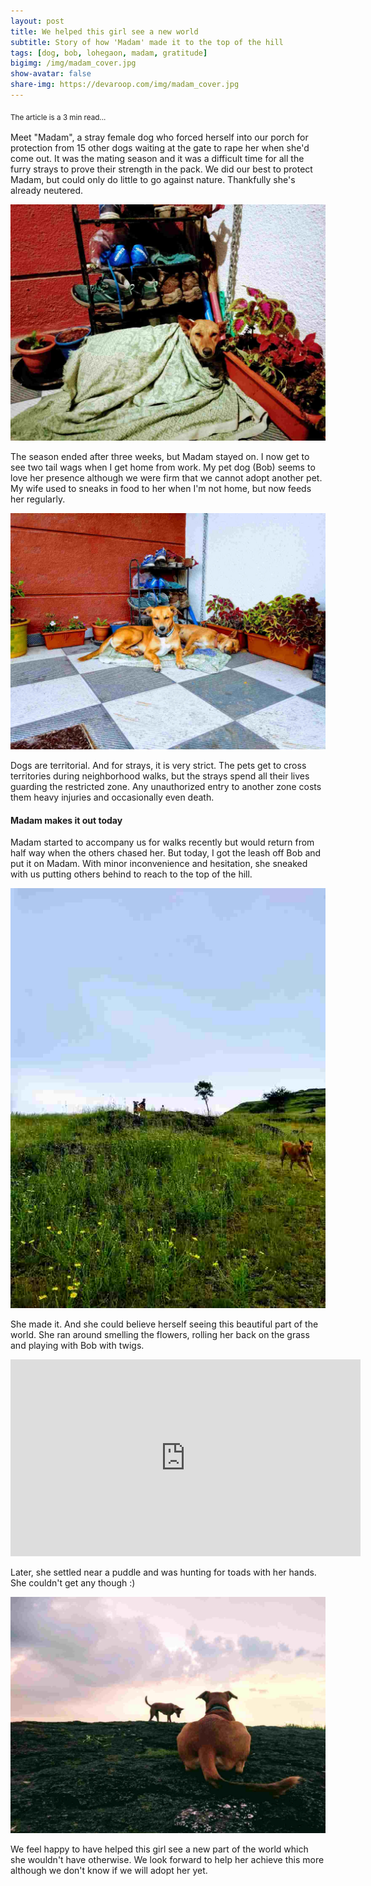 ```yaml
---
layout: post
title: We helped this girl see a new world
subtitle: Story of how 'Madam' made it to the top of the hill
tags: [dog, bob, lohegaon, madam, gratitude]
bigimg: /img/madam_cover.jpg
show-avatar: false
share-img: https://devaroop.com/img/madam_cover.jpg
---
```


<sub>The article is a 3 min read...<sub>

Meet "Madam", a stray female dog who forced herself into our porch for protection from 15 other dogs waiting at the gate to rape her when she'd come out. It was the mating season and it was a difficult time for all the furry strays to prove their strength in the pack. We did our best to protect Madam, but could only do little to go against nature. Thankfully she's already neutered.

<div style="text-align:center;">
    <img src="/img/madam_cover.jpg" alt="Madam cover">
</div>

The season ended after three weeks, but Madam stayed on. I now get to see two tail wags when I get home from work. My pet dog (Bob) seems to love her presence although we were firm that we cannot adopt another pet. My wife used to sneaks in food to her when I'm not home, but now feeds her regularly.

<div style="text-align:center;">
    <img src="/img/madam_bob_porch.jpg" alt="Madam Bob Porch">
</div>


Dogs are territorial. And for strays, it is very strict. The pets get to cross territories during neighborhood walks, but the strays spend all their lives guarding the restricted zone. Any unauthorized entry to another zone costs them heavy injuries and occasionally even death.

#### Madam makes it out today
Madam started to accompany us for walks recently but would return from half way when the others chased her. But today, I got the leash off Bob and put it on Madam. With minor inconvenience and hesitation, she sneaked with us putting others behind to reach to the top of the hill.

<div style="text-align:center;">
    <img src="/img/madam_flowers.jpg" alt="Madam running around flowers">
</div>

She made it. And she could believe herself seeing this beautiful part of the world. She ran around smelling the flowers, rolling her back on the grass and playing with Bob with twigs.

<iframe width="560" height="315" src="https://www.youtube.com/embed/Aq7si_mOwmo" frameborder="0" allow="accelerometer; autoplay; encrypted-media; gyroscope; picture-in-picture" allowfullscreen></iframe>

Later, she settled near a puddle and was hunting for toads with her hands. She couldn't get any though :)

<div style="text-align:center;">
    <img src="/img/madam_bob_toad.jpg" alt="Madam hunting toad">
</div>

We feel happy to have helped this girl see a new part of the world which she wouldn't have otherwise. We look forward to help her achieve this more although we don't know if we will adopt her yet.





